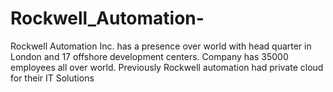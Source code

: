 # Rockwell_Automation-
Rockwell Automation Inc. has a presence over world with head quarter in London and 17 offshore  development centers. Company has 35000 employees all over world. Previously Rockwell automation had private cloud for their IT Solutions
